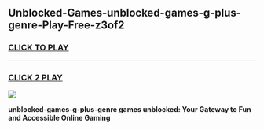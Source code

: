 
## Unblocked-Games-unblocked-games-g-plus-genre-Play-Free-z3of2
<h3>
<a href="https://premium76.site?title=unblocked-games-g-plus-genre&ref=10A">CLICK TO PLAY</a></h3>
<hr>

<h3>
<a href="https://premium76.site?title=unblocked-games-g-plus-genre&ref=10A">CLICK 2 PLAY</a>
  
</h3>

<a href="https://premium76.site?title=unblocked-games-g-plus-genre&ref=10A"><img src="https://clearcache.store/games.png"></a>


**unblocked-games-g-plus-genre games unblocked: Your Gateway to Fun and Accessible Online Gaming**
